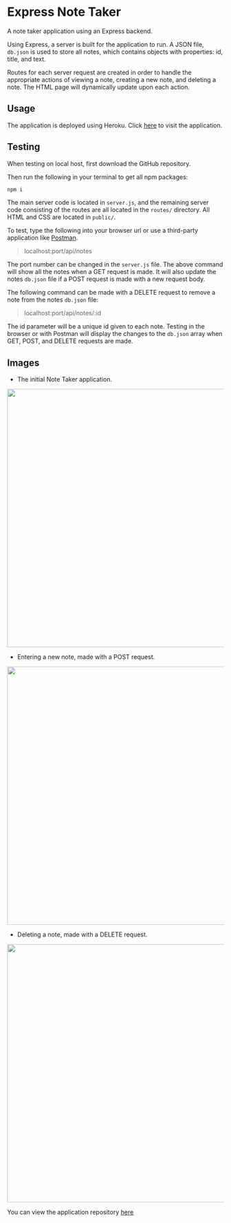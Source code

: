 # Express Note Taker

A note taker application using an Express backend. 

Using Express, a server is built for the application to run. A JSON file, `db.json` is used to store all notes, which contains objects with properties: id, title, and text.

Routes for each server request are created in order to handle the appropriate actions of viewing a note, creating a new note, and deleting a note. The HTML page will dynamically update upon each action. 

## Usage

The application is deployed using Heroku. Click [here]() to visit the application.

## Testing

When testing on local host, first download the GitHub repository.

Then run the following in your terminal to get all npm packages:
```bash
npm i
```

The main server code is located in `server.js`, and the remaining server code consisting of the routes are all located in the `routes/` directory. All HTML and CSS are located in `public/`.

To test, type the following into your browser url or use a third-party application like [Postman](https://www.postman.com/downloads/).
> localhost:port/api/notes

The port number can be changed in the `server.js` file. The above command will show all the notes when a GET request is made. It will also update the notes `db.json` file if a POST request is made with a new request body. 

The following command can be made with a DELETE request to remove a note from the notes `db.json` file:
> localhost:port/api/notes/:id

The id parameter will be a unique id given to each note. Testing in the browser or with Postman will display the changes to the `db.json` array when GET, POST, and DELETE requests are made. 

## Images

* The initial Note Taker application.
  
<img src="" width="600">

* Entering a new note, made with a POST request.

<img src="" width="600">

* Deleting a note, made with a DELETE request.

<img src="" width="600">


You can view the application repository [here](https://github.com/mattjavier/note-taker)